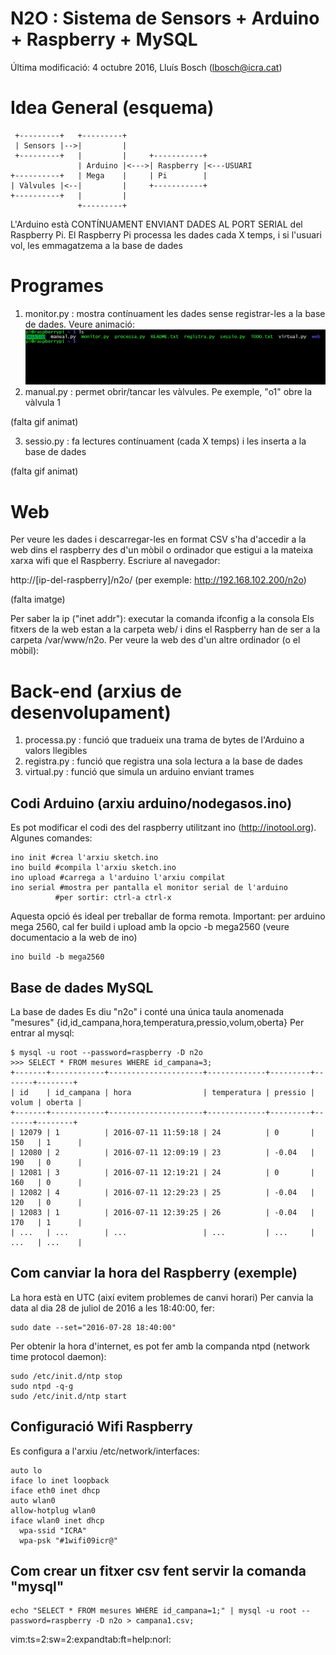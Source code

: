 # N2O : Sistema de Sensors + Arduino + Raspberry + MySQL

Última modificació: 4 octubre 2016, Lluís Bosch (lbosch@icra.cat)

Idea General (esquema)
======================

     +---------+   +---------+
     | Sensors |-->|         |
     +---------+   |         |     +-----------+
                   | Arduino |<--->| Raspberry |<---USUARI
    +----------+   | Mega    |     | Pi        |
    | Vàlvules |<--|         |     +-----------+
    +----------+   |         |
                   +---------+


L'Arduino està CONTÍNUAMENT ENVIANT DADES AL PORT SERIAL del Raspberry Pi. El Raspberry Pi processa les dades cada X temps, 
i si l'usuari vol, les emmagatzema a la base de dades

Programes
=========

1. monitor.py  : mostra contínuament les dades sense registrar-les a la base de dades. Veure animació:
![](https://raw.githubusercontent.com/holalluis/n2o/master/gif/monitor.gif)
2. manual.py   : permet obrir/tancar les vàlvules. Pe exemple, "o1" obre la vàlvula 1

(falta gif animat)

3. sessio.py   : fa lectures contínuament (cada X temps) i les inserta a la base de dades

(falta gif animat)

Web
===

Per veure les dades i descarregar-les en format CSV s'ha d'accedir a la web dins el raspberry des d'un mòbil o ordinador 
que estigui a la mateixa xarxa wifi que el Raspberry. Escriure al navegador:

http://[ip-del-raspberry]/n2o/ (per exemple: http://192.168.102.200/n2o)

(falta imatge)

Per saber la ip ("inet addr"): executar la comanda ifconfig a la consola
Els fitxers de la web estan a la carpeta web/ i dins el Raspberry han de ser a la carpeta /var/www/n2o.
Per veure la web des d'un altre ordinador (o el mòbil): 

Back-end (arxius de desenvolupament)
====================================

1. processa.py : funció que tradueix una trama de bytes de l'Arduino a valors llegibles
2. registra.py : funció que registra una sola lectura a la base de dades 
3. virtual.py  : funció que simula un arduino enviant trames

## Codi Arduino (arxiu arduino/nodegasos.ino)

Es pot modificar el codi des del raspberry utilitzant ino (http://inotool.org). Algunes comandes:

```
ino init #crea l'arxiu sketch.ino
ino build #compila l'arxiu sketch.ino
ino upload #carrega a l'arduino l'arxiu compilat
ino serial #mostra per pantalla el monitor serial de l'arduino
          #per sortir: ctrl-a ctrl-x
```
Aquesta opció és ideal per treballar de forma remota. Important: per arduino mega 2560, cal fer build i upload amb la opcio -b mega2560 (veure documentacio a la web de ino)

```
ino build -b mega2560
```

## Base de dades MySQL

La base de dades Es diu "n2o" i conté una única taula anomenada "mesures" {id,id_campana,hora,temperatura,pressio,volum,oberta}
Per entrar al mysql:

```
$ mysql -u root --password=raspberry -D n2o
>>> SELECT * FROM mesures WHERE id_campana=3;
+-------+------------+---------------------+-------------+---------+-------+--------+
| id    | id_campana | hora                | temperatura | pressio | volum | oberta |
+-------+------------+---------------------+-------------+---------+-------+--------+
| 12079 | 1          | 2016-07-11 11:59:18 | 24          | 0       | 150   | 1      |
| 12080 | 2          | 2016-07-11 12:09:19 | 23          | -0.04   | 190   | 0      |
| 12081 | 3          | 2016-07-11 12:19:21 | 24          | 0       | 160   | 0      |
| 12082 | 4          | 2016-07-11 12:29:23 | 25          | -0.04   | 120   | 0      |
| 12083 | 1          | 2016-07-11 12:39:25 | 26          | -0.04   | 170   | 1      |
| ...   | ...        | ...                 | ...         | ...     | ...   | ...    |
```

## Com canviar la hora del Raspberry (exemple)

La hora està en UTC (així evitem problemes de canvi horari)
Per canvia la data al dia 28 de juliol de 2016 a les 18:40:00, fer:

```
sudo date --set="2016-07-28 18:40:00"
```

Per obtenir la hora d'internet, es pot fer amb la companda ntpd (network time protocol daemon):

```
sudo /etc/init.d/ntp stop
sudo ntpd -q-g
sudo /etc/init.d/ntp start
```

## Configuració Wifi Raspberry

Es configura a l'arxiu /etc/network/interfaces:

```
auto lo
iface lo inet loopback
iface eth0 inet dhcp
auto wlan0
allow-hotplug wlan0
iface wlan0 inet dhcp
  wpa-ssid "ICRA"
  wpa-psk "#1wifi09icr@"
```

## Com crear un fitxer csv fent servir la comanda "mysql"

```
echo "SELECT * FROM mesures WHERE id_campana=1;" | mysql -u root --password=raspberry -D n2o > campana1.csv;
```

vim:ts=2:sw=2:expandtab:ft=help:norl:
